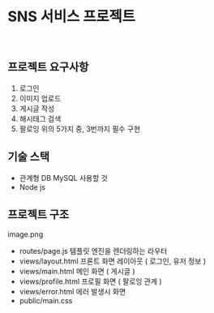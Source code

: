 # SNS 서비스 프로젝트
<br>

## 프로젝트 요구사항
1. 로그인
2. 이미지 업로드
3. 게시글 작성
4. 해시태그 검색
5. 팔로잉
위의 5가지 중, 3번까지 필수 구현

## 기술 스택
- 관계형 DB MySQL 사용할 것
- Node js


## 프로젝트 구조
image.png
- routes/page.js 템플릿 엔진을 렌더링하는 라우터
- views/layout.html 프론트 화면 레이아웃 ( 로그인, 유저 정보 )
- views/main.html 메인 화면 ( 게시글 )
- views/profile.html 프로필 화면 ( 팔로잉 관계 )
- views/error.html 에러 발생시 화면
- public/main.css